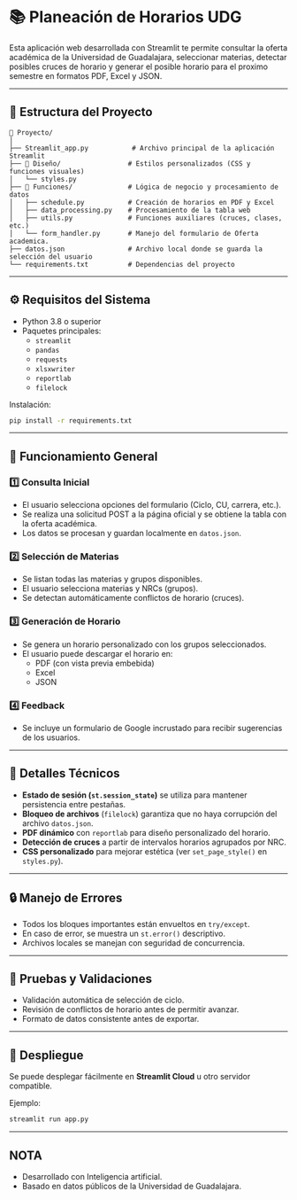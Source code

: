 # 📚 Planeación de Horarios UDG

Esta aplicación web desarrollada con Streamlit te permite consultar la oferta académica de la Universidad de Guadalajara, seleccionar materias, detectar posibles cruces de horario y generar el posible horario para el proximo semestre en formatos PDF, Excel y JSON.

---

## 🧱 Estructura del Proyecto

```
📁 Proyecto/
│
├── Streamlit_app.py           # Archivo principal de la aplicación Streamlit
├── 📁 Diseño/                 # Estilos personalizados (CSS y funciones visuales)
│   └── styles.py
├── 📁 Funciones/              # Lógica de negocio y procesamiento de datos
│   ├── schedule.py           # Creación de horarios en PDF y Excel
│   ├── data_processing.py    # Procesamiento de la tabla web
│   ├── utils.py              # Funciones auxiliares (cruces, clases, etc.)
│   └── form_handler.py       # Manejo del formulario de Oferta academica.
├── datos.json                # Archivo local donde se guarda la selección del usuario
└── requirements.txt          # Dependencias del proyecto
```

---

## ⚙️ Requisitos del Sistema

- Python 3.8 o superior
- Paquetes principales:
  - `streamlit`
  - `pandas`
  - `requests`
  - `xlsxwriter`
  - `reportlab`
  - `filelock`

Instalación:
```bash
pip install -r requirements.txt
```

---

## 🧠 Funcionamiento General

### 1️⃣ Consulta Inicial
- El usuario selecciona opciones del formulario (Ciclo, CU, carrera, etc.).
- Se realiza una solicitud POST a la página oficial y se obtiene la tabla con la oferta académica.
- Los datos se procesan y guardan localmente en `datos.json`.

### 2️⃣ Selección de Materias
- Se listan todas las materias y grupos disponibles.
- El usuario selecciona materias y NRCs (grupos).
- Se detectan automáticamente conflictos de horario (cruces).

### 3️⃣ Generación de Horario
- Se genera un horario personalizado con los grupos seleccionados.
- El usuario puede descargar el horario en:
  - PDF (con vista previa embebida)
  - Excel
  - JSON

### 4️⃣ Feedback
- Se incluye un formulario de Google incrustado para recibir sugerencias de los usuarios.

---

## 🧩 Detalles Técnicos

- **Estado de sesión (`st.session_state`)** se utiliza para mantener persistencia entre pestañas.
- **Bloqueo de archivos** (`filelock`) garantiza que no haya corrupción del archivo `datos.json`.
- **PDF dinámico** con `reportlab` para diseño personalizado del horario.
- **Detección de cruces** a partir de intervalos horarios agrupados por NRC.
- **CSS personalizado** para mejorar estética (ver `set_page_style()` en `styles.py`).

---

## 🔒 Manejo de Errores

- Todos los bloques importantes están envueltos en `try/except`.
- En caso de error, se muestra un `st.error()` descriptivo.
- Archivos locales se manejan con seguridad de concurrencia.

---

## 🧪 Pruebas y Validaciones

- Validación automática de selección de ciclo.
- Revisión de conflictos de horario antes de permitir avanzar.
- Formato de datos consistente antes de exportar.

---

## 🚀 Despliegue

Se puede desplegar fácilmente en **Streamlit Cloud** u otro servidor compatible.

Ejemplo:
```bash
streamlit run app.py
```

---

## NOTA

- Desarrollado con Inteligencia artificial.
- Basado en datos públicos de la Universidad de Guadalajara.
